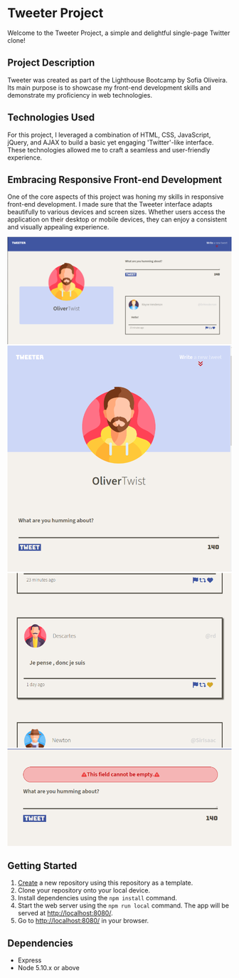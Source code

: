 # Tweeter Project

Welcome to the Tweeter Project, a simple and delightful single-page Twitter clone!

## Project Description
Tweeter was created as part of the Lighthouse Bootcamp by Sofia Oliveira. Its main purpose is to showcase my front-end development skills and demonstrate my proficiency in web technologies.

## Technologies Used
For this project, I leveraged a combination of HTML, CSS, JavaScript, jQuery, and AJAX to build a basic yet engaging 'Twitter'-like interface. These technologies allowed me to craft a seamless and user-friendly experience.

## Embracing Responsive Front-end Development
One of the core aspects of this project was honing my skills in responsive front-end development. I made sure that the Tweeter interface adapts beautifully to various devices and screen sizes. Whether users access the application on their desktop or mobile devices, they can enjoy a consistent and visually appealing experience.

<div style="align-self: center;">
    <div>
        <img src="https://github.com/sfia-o/tweeter/blob/master/screenshots/desktop.png" alt="desktop" width="600" />
    </div>
    <div>
        <img src="https://github.com/sfia-o/tweeter/blob/master/screenshots/mobile.png" alt="mobile" width="600" />
    </div>
    <div>
        <img src="https://github.com/sfia-o/tweeter/blob/master/screenshots/hover.png" alt="hover" width="600" />
    </div>
    <div>
        <img src="https://github.com/sfia-o/tweeter/blob/master/screenshots/empty.png" alt="emptyfield" width="600" />
    </div>
</div>

## Getting Started

1. [Create](https://docs.github.com/en/repositories/creating-and-managing-repositories/creating-a-repository-from-a-template) a new repository using this repository as a template.
2. Clone your repository onto your local device.
3. Install dependencies using the `npm install` command.
3. Start the web server using the `npm run local` command. The app will be served at <http://localhost:8080/>.
4. Go to <http://localhost:8080/> in your browser.

## Dependencies

- Express
- Node 5.10.x or above

